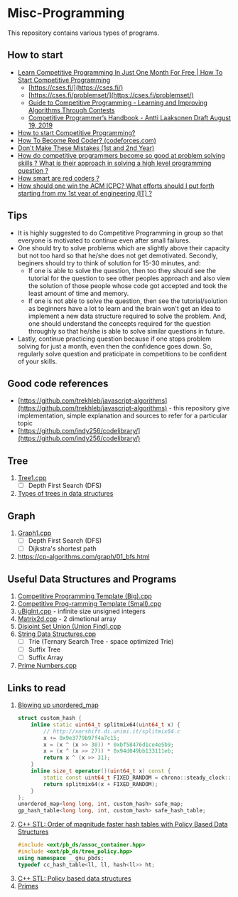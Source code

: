 # Misc-Programming
This repository contains various types of programs.


## How to start
- [Learn Competitive Programming In Just One Month For Free | How To Start Competitive Programming](https://youtu.be/cepkYAI1JgM)
    * [https://cses.fi/](https://cses.fi/)
    * [https://cses.fi/problemset/](https://cses.fi/problemset/)
    * [Guide to Competitive Programming - Learning and Improving Algorithms Through Contests](https://link.springer.com/content/pdf/10.1007%2F978-3-319-72547-5.pdf)
    * [Competitive Programmer’s Handbook - Antti Laaksonen Draft August 19, 2019](https://github.com/pllk/cphb/blob/f269ae391910742788ac0d6626df1e221281f191/book.pdf)
- [How to start Competitive Programming?](https://youtu.be/xAeiXy8-9Y8)
- [How To Become Red Coder? (codeforces.com)](https://youtu.be/y7169jEvb-Y)
- [Don't Make These Mistakes (1st and 2nd Year)](https://youtu.be/-_gRnYmWkCE)
- [How do competitive programmers become so good at problem solving skills ? What is their approach in solving a high level programming question ?](https://www.quora.com/How-do-competitive-programmers-become-so-good-at-problem-solving-skills-what-is-their-approach-in-solving-a-high-level-programming-question)
- [How smart are red coders ?](https://www.quora.com/How-smart-are-the-red-coders-on-TopCoder)
- [How should one win the ACM ICPC? What efforts should I put forth starting from my 1st year of engineering (IT) ?](https://www.quora.com/How-should-one-win-the-ACM-ICPC-What-efforts-should-I-put-forth-starting-from-my-1st-year-of-engineering-IT/answer/Ana-Echavarria)


## Tips
- It is highly suggested to do Competitive Programming in group so that everyone is motivated to continue even after small failures.
- One should try to solve problems which are slightly above their capacity but not too hard so that he/she does not get demotivated. Secondly, beginers should try to think of solution for 15-30 minutes, and:
    * If one is able to solve the question, then too they should see the tutorial for the question to see other peoples approach and also view the solution of those people whose code got accepted and took the least amount of time and memory.
    * If one is not able to solve the question, then see the tutorial/solution as beginners have a lot to learn and the brain won't get an idea to implement a new data structure required to solve the problem. And, one should understand the concepts required for the question throughly so that he/she is able to solve similar questions in future.
- Lastly, continue practicing question because if one stops problem solving for just a month, even then the confidence goes down. So, regularly solve question and praticipate in competitions to be confident of your skills.


## Good code references
- [https://github.com/trekhleb/javascript-algorithms](https://github.com/trekhleb/javascript-algorithms) - this repository give implementation, simple explanation and sources to refer for a particular topic
- [https://github.com/indy256/codelibrary/](https://github.com/indy256/codelibrary/)


## Tree
1. [Tree1.cpp](./src/Tree1.cpp)
    * [ ] Depth First Search (DFS)
2. [Types of trees in data structures](https://www.quora.com/What-are-the-types-of-trees-in-data-structures)


## Graph
1. [Graph1.cpp](./src/Graph1.cpp)
    * [ ] Depth First Search (DFS)
    * [ ] Dijkstra's shortest path
2. [https://cp\-algorithms.com/graph/01\_bfs.html](https://cp-algorithms.com/graph/01_bfs.html)


## Useful Data Structures and Programs
1. [Competitive Programming Template (Big).cpp](./src/Competitive%20Programming%20Template%20(Big).cpp)
2. [Competitive Prog-ramming Template (Small).cpp](./src/Competitive%20Programming%20Template%20(Small).cpp)
3. [uBigInt.cpp](./src/uBigInt.cpp) - infinite size unsigned integers
4. [Matrix2d.cpp](./src/Matrix2d.cpp) - 2 dimetional array
5. [Disjoint Set Union (Union Find).cpp](./src/Disjoint%20Set%20Union%20(Union%20Find).cpp)
6. [String Data Structures.cpp](./src/String%20Data%20Structures.cpp)
    * [ ] Trie (Ternary Search Tree - space optimized Trie)
    * [ ] Suffix Tree
    * [ ] Suffix Array
7. [Prime Numbers.cpp](./src/Prime%20Numbers.cpp)

## Links to read
1. [Blowing up unordered_map](https://codeforces.com/blog/entry/62393)
   ```cpp
   struct custom_hash {
       inline static uint64_t splitmix64(uint64_t x) {
           // http://xorshift.di.unimi.it/splitmix64.c
           x += 0x9e3779b97f4a7c15;
           x = (x ^ (x >> 30)) * 0xbf58476d1ce4e5b9;
           x = (x ^ (x >> 27)) * 0x94d049bb133111eb;
           return x ^ (x >> 31);
       }   
       inline size_t operator()(uint64_t x) const {
           static const uint64_t FIXED_RANDOM = chrono::steady_clock::now().time_since_epoch().count();
           return splitmix64(x + FIXED_RANDOM);
       }
   };
   unordered_map<long long, int, custom_hash> safe_map;
   gp_hash_table<long long, int, custom_hash> safe_hash_table;
   ```
2. [C++ STL: Order of magnitude faster hash tables with Policy Based Data Structures](https://codeforces.com/blog/entry/60737?#comment-446357)
   ```cpp
   #include <ext/pb_ds/assoc_container.hpp>
   #include <ext/pb_ds/tree_policy.hpp>
   using namespace __gnu_pbds;
   typedef cc_hash_table<ll, ll, hash<ll>> ht;
   ```
3. [C++ STL: Policy based data structures](https://codeforces.com/blog/entry/11080)
4. [Primes](https://github.com/going-digital/Prime64)
